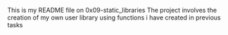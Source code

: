 This is my README file on 0x09-static_libraries
The project involves the creation of my own user library using functions i have created in previous tasks 

